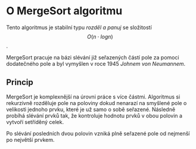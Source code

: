 # O MergeSort algoritmu

Tento algoritmus je stabilní typu *rozděl a panuj* se složitostí $$ O(n \cdot log n) $$.

MergeSort pracuje na bázi slévání již seřazených částí pole za pomoci dodatečného pole a byl vymyšlen v roce 1945 *Johnem von Neumannem*.

## Princip

MergeSort je komplexnější na úrovni práce s více částmi. Algoritmus si rekurzivně rozděluje pole na poloviny dokud nenarazí na smyšlené pole o velikosti jednoho prvku, 
které je už samo o sobě seřazené. Následně probíhá slévání prvků tak, že kontroluje hodnotu prvků v obou polovin a vytvoří setříděný celek.

Po slévání posledních dvou polovin vzniká plně seřazené pole od nejmenší po největší prvkem.